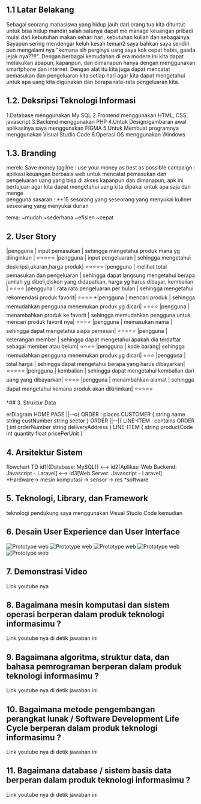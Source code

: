 ## 1.1 Latar Belakang

 Sebagai seorang mahasiswa yang hidup jauh dari orang tua kita dituntut untuk bisa hidup mandiri salah satunya dapat me manage keuangan pribadi mulai dari kebutuhan makan sehari hari, kebutuhan kuliah dan sebagainya. Sayapun sering mendengar keluh kesah teman2 saya bahkan saya sendiri pun mengalami nya "kemana sih perginya uang saya kok cepat habis, gaada jejak nya??!!".
 Dengan berbagai kemudahan di era modern ini kita dapat melakukan apapun, kapanpun, dan dimanapun hanya dengan menggunakan smartphone dan internet. Dengan alat itu kita juga dapat mencatat pemasukan dan pengeluaran kita setiap hari agar kita dapat mengetahui untuk apa uang kita digunakan dan berapa rata-rata pengeluaran kita.

## 1.2. Deksripsi Teknologi Informasi
1.Database menggunakan My SQL 
2.Frontend menggunakan HTML, CSS, javascript
3.Backend menggunakan PHP
4.Untuk Design/gambaran awal aplikasinya saya menggunakan FIGMA
5.Untuk Membuat programnya menggunakan Visual Studio Code
6.Operasi OS menggunakan Windows

## 1.3. Branding
merek: Save money
tagline : use your money as best as possible
campaign : 
aplikasi keuangan berbasis web untuk mencatat pemasukan dan pengeluaran uang yang bisa di akses kapanpun dan dimanapun, apk ini bertujuan agar kita dapat mengetahui uang kita dipakai untuk apa saja dan menge  
pengguna sasaran :
*+15 sesorang yang
seseorang yang menyukai kuliner 
seseorang yang menyukai durian

tema:
~mudah
~sederhana
~efisien
~cepat

## 2. User Story  
 |pengguna | input pemasukan | sehingga mengetahui produk mana yg diinginkan | ⭐⭐⭐⭐⭐
 |pengguna | input pengeluaran | sehingga mengetahui deskripsi,ukuran,harga produk| ⭐⭐⭐⭐⭐
 |pengguna | melihat total pemasukan dan pengeluaran  | sehingga dapat langsung mengetahui berapa jumlah yg dibeli,diskon yang didapatkan, harga yg harus dibayar, kembalian  | ⭐⭐⭐⭐
 |pengguna | rata rata pengeluaran per bulan | sehingga mengetahui rekomendasi produk favorit| ⭐⭐⭐⭐
 *|pengguna | mencari produk | sehingga memudahkan pengguna menemukan produk yg dicari| ⭐⭐⭐⭐
 |pengguna | menambahkan produk ke favorit | sehingga memudahkan pengguna untuk mencari produk favorit nya| ⭐⭐⭐⭐
 |pengguna | memasukan nama | sehingga dapat mengetahui siapa pemesan| ⭐⭐⭐⭐⭐
 |pengguna | keterangan member | sehingga dapat mengetahui apakah dia terdaftar sebagai member atau belum| ⭐⭐⭐⭐
 |pengguna | kode barang| sehingga memudahkan pengguna menemukan produk yg dicari| ⭐⭐⭐
 |pengguna | total harga | sehingga dapat mengetahui berapa yang harus dibayarkan| ⭐⭐⭐⭐⭐
 |pengguna | kembalian | sehingga dapat mengetahui kembalian dari uang yang dibayarkan| ⭐⭐⭐⭐
 |pengguna |  menambahkan alamat | sehingga dapat mengetahui kemana produk akan dikirimkan| ⭐⭐⭐⭐⭐

*## 3. Struktur Data

erDiagram
   HOME PAGE ||--o{ ORDER : places
    CUSTOMER {
        string name
        string custNumber
        string sector
    }
    ORDER ||--|{ LINE-ITEM : contains
    ORDER {
        int orderNumber
        string deliveryAddress
    }
    LINE-ITEM {
        string productCode
        int quantity
        float pricePerUnit
    }

## 4. Arsitektur Sistem

flowchart TD
    id1[(Database: MySQL)] <--> id2[Aplikasi Web Backend: Javascript - Laravel] <--> id3[Web Server: Javascript - Laravel]  
 *Hardware-> mesin komputasi 
          -> sensor
          -> res
 *software

## 5. Teknologi, Library, dan Framework
teknologi pendukung saya menggunakan Visual Studio Code kemudian 

## 6. Desain User Experience dan User Interface

![Prototype web](/gambar1.png)
![Prototype web](/gambar2.png)
![Prototype web](/gambar3.png)
![Prototype web](/gambar4.png)
![Prototype web](/gambar5.png)

## 7. Demonstrasi Video

Link youtube nya

## 8. Bagaimana mesin komputasi dan sistem operasi berperan dalam produk teknologi informasimu ?

Link youtube nya di detik jawaban ini

## 9. Bagaimana algoritma, struktur data, dan bahasa pemrograman berperan dalam produk teknologi informasimu ?

Link youtube nya di detik jawaban ini

## 10. Bagaimana metode pengembangan perangkat lunak / Software Development Life Cycle berperan dalam produk teknologi informasimu ?

Link youtube nya di detik jawaban ini

## 11. Bagaimana database / sistem basis data berperan dalam produk teknologi informasimu ?

Link youtube nya di detik jawaban ini
